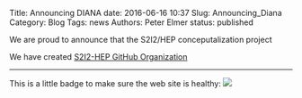 Title: Announcing DIANA
date: 2016-06-16 10:37
Slug: Announcing_Diana
Category: Blog
Tags:  news
Authors: Peter Elmer
status: published

We are proud to announce that the S2I2/HEP conceputalization project 

<!--- has been funded by the National Science Foundation's [Software Infrastructure for Sustained Innovation](http://www.nsf.gov/funding/pgm_summ.jsp?pims_id=504817) (SI2) program. We are just kicking off the project, and will be updating these web pages and adding posts as we go along. --->

We have created [S2I2-HEP GitHub Organization](https://github.com/s2i2-hep)

---

This is a little badge to make sure the web site is healthy: ![](https://travis-ci.org/diana-hep/diana-hep.github.io-source.svg?branch=master)

